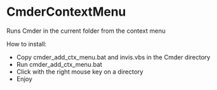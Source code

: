 # CmderContextMenu
Runs Cmder in the current folder from the context menu

How to install:
* Copy cmder_add_ctx_menu.bat and invis.vbs in the Cmder directory
* Run cmder_add_ctx_menu.bat
* Click with the right mouse key on a directory
* Enjoy
